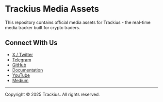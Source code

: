 # Trackius Media Assets

This repository contains official media assets for Trackius - the real-time media tracker built for crypto traders.

## Connect With Us

- [X / Twitter](https://twitter.com/trackius)
- [Telegram](https://t.me/trackius)
- [GitHub](https://github.com/trackius)
- [Documentation](https://docs.trackius.com)
- [YouTube](https://youtube.com/@trackius)
- [Medium](https://medium.com/@trackius)

---

Copyright © 2025 Trackius. All rights reserved. 
